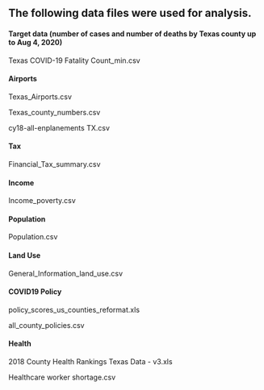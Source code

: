 ## The following data files were used for analysis.

#### Target data (number of cases and number of deaths by Texas county up to Aug 4, 2020)
Texas COVID-19 Fatality Count_min.csv

#### Airports
Texas_Airports.csv

Texas_county_numbers.csv

cy18-all-enplanements TX.csv

#### Tax
Financial_Tax_summary.csv

#### Income
Income_poverty.csv

#### Population
Population.csv

#### Land Use
General_Information_land_use.csv

#### COVID19 Policy
policy_scores_us_counties_reformat.xls

all_county_policies.csv

#### Health
2018 County Health Rankings Texas Data - v3.xls

Healthcare worker shortage.csv
